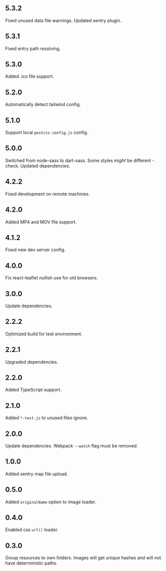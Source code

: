 ## 5.3.2

Fixed unused data file warnings.
Updated sentry plugin.

## 5.3.1

Fixed entry path resolving.

## 5.3.0

Added .ico file support.

## 5.2.0

Automatically detect tailwind config.

## 5.1.0

Support local `postcss.config.js` config.

## 5.0.0

Switched from node-sass to dart-sass. Some styles _might_ be different - check.
Updated dependencies.

## 4.2.2

Fixed development on remote machines.

## 4.2.0

Added MP4 and MOV file support.

## 4.1.2

Fixed new dev server config.

## 4.0.0

Fix react-leaflet nullish use for old browsers.

## 3.0.0

Update dependencies.

## 2.2.2

Optimized build for test environment.

## 2.2.1

Upgraded dependencies.

## 2.2.0

Added TypeScript support.

## 2.1.0

Added `*-test.js` to unused files ignore.

## 2.0.0

Update dependencies. Webpack `--watch` flag must be removed.

## 1.0.0

Added sentry map file upload.

## 0.5.0

Added `originalName` option to image loader.

## 0.4.0

Enabled css `url()` loader.

## 0.3.0

Group resources to own folders. Images will get unique hashes and will not have deterministic paths.
